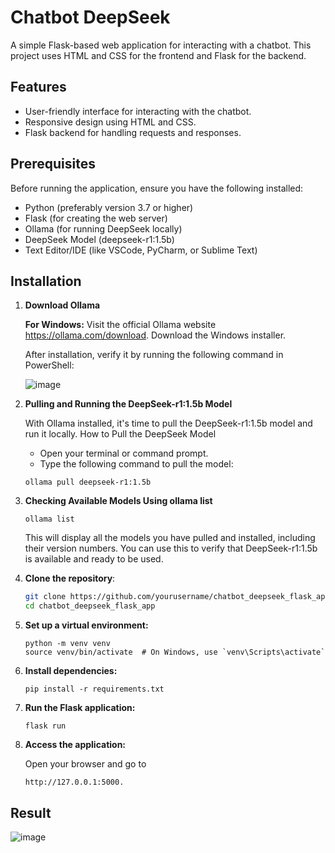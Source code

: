# Chatbot DeepSeek

A simple Flask-based web application for interacting with a chatbot. This project uses HTML and CSS for the frontend and Flask for the backend.

## Features

- User-friendly interface for interacting with the chatbot.
- Responsive design using HTML and CSS.
- Flask backend for handling requests and responses.

## Prerequisites

Before running the application, ensure you have the following installed:
- Python (preferably version 3.7 or higher)
- Flask (for creating the web server)
- Ollama (for running DeepSeek locally)
- DeepSeek Model (deepseek-r1:1.5b)
- Text Editor/IDE (like VSCode, PyCharm, or Sublime Text)

## Installation

1. **Download Ollama**

   **For Windows:**
   Visit the official Ollama website https://ollama.com/download. Download the Windows installer.

   After installation, verify it by running the following command in PowerShell:
   
   ![image](https://github.com/user-attachments/assets/31d258fd-1292-471f-9553-c9b858a4cd71)

2. **Pulling and Running the DeepSeek-r1:1.5b Model**

   With Ollama installed, it's time to pull the DeepSeek-r1:1.5b model and run it locally.
   How to Pull the DeepSeek Model
   - Open your terminal or command prompt.
   - Type the following command to pull the model: </br>
   ```
   ollama pull deepseek-r1:1.5b
   ```
3. **Checking Available Models Using ollama list**
   ```
   ollama list
   ```
   This will display all the models you have pulled and installed, including their version numbers. You can use this to verify that DeepSeek-r1:1.5b is available and ready to be used.

4. **Clone the repository**:
   ```bash
   git clone https://github.com/yourusername/chatbot_deepseek_flask_app.git
   cd chatbot_deepseek_flask_app
   
5. **Set up a virtual environment:**
   ```
   python -m venv venv
   source venv/bin/activate  # On Windows, use `venv\Scripts\activate`
   ```
6. **Install dependencies:**
   ```
   pip install -r requirements.txt
   ```
7. **Run the Flask application:**
   ```
   flask run
   ```
8. **Access the application:**

   Open your browser and go to
   ```
   http://127.0.0.1:5000.
   ```

## Result

![image](https://github.com/user-attachments/assets/ff7ac66d-574b-4c77-aa67-beb45bdd3a3e)


